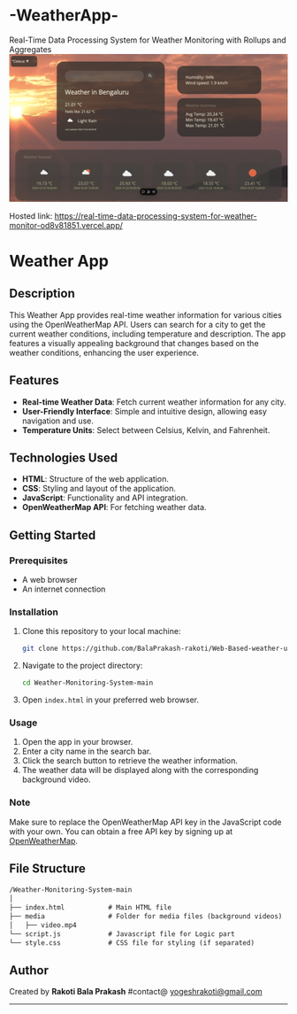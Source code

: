 # -WeatherApp-
Real-Time Data Processing System for Weather Monitoring with Rollups and Aggregates
<img width="960" alt="image" src="/media/1.png">

Hosted link: https://real-time-data-processing-system-for-weather-monitor-od8v81851.vercel.app/
# Weather App

## Description
This Weather App provides real-time weather information for various cities using the OpenWeatherMap API. Users can search for a city to get the current weather conditions, including temperature and description. The app features a visually appealing background that changes based on the weather conditions, enhancing the user experience.

## Features
- **Real-time Weather Data**: Fetch current weather information for any city.
- **User-Friendly Interface**: Simple and intuitive design, allowing easy navigation and use.
- **Temperature Units**: Select between Celsius, Kelvin, and Fahrenheit.

## Technologies Used
- **HTML**: Structure of the web application.
- **CSS**: Styling and layout of the application.
- **JavaScript**: Functionality and API integration.
- **OpenWeatherMap API**: For fetching weather data.

## Getting Started
### Prerequisites
- A web browser
- An internet connection

### Installation
1. Clone this repository to your local machine:
   ```bash
   git clone https://github.com/BalaPrakash-rakoti/Web-Based-weather-using-OpenWeatherMap.git
   ```
2. Navigate to the project directory:
   ```bash
   cd Weather-Monitoring-System-main
   ```
3. Open `index.html` in your preferred web browser.

### Usage
1. Open the app in your browser.
2. Enter a city name in the search bar.
3. Click the search button to retrieve the weather information.
4. The weather data will be displayed along with the corresponding background video.

### Note
Make sure to replace the OpenWeatherMap API key in the JavaScript code with your own. You can obtain a free API key by signing up at [OpenWeatherMap](https://openweathermap.org/).

## File Structure
```
/Weather-Monitoring-System-main
│
├── index.html           # Main HTML file
├── media                # Folder for media files (background videos)
│   ├── video.mp4
└── script.js            # Javascript file for Logic part  
└── style.css            # CSS file for styling (if separated)
```

## Author
Created by **Rakoti Bala Prakash** #contact@ yogeshrakoti@gmail.com


---
